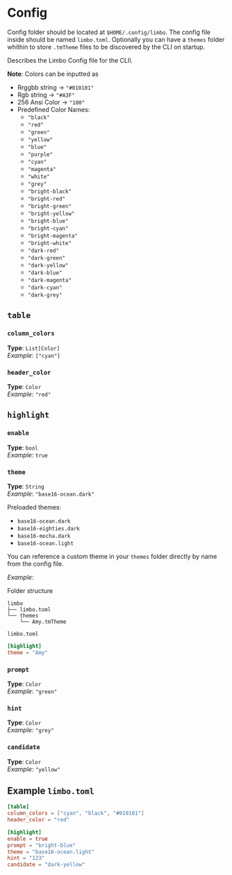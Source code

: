 # Config

Config folder should be located at `$HOME/.config/limbo`. The config file inside should be named `limbo.toml`. Optionally you can have a `themes` folder whithin to store `.tmTheme` files to be discovered by the CLI on startup. 

Describes the Limbo Config file for the CLI\

**Note**: Colors can be inputted as
- Rrggbb string -> `"#010101"`
- Rgb string -> `"#A3F"`
- 256 Ansi Color -> `"100"`
- Predefined Color Names:
  - `"black"`
  - `"red"`
  - `"green"`
  - `"yellow"`
  - `"blue"`
  - `"purple"`
  - `"cyan"`
  - `"magenta"`
  - `"white"`
  - `"grey"`
  - `"bright-black"`
  - `"bright-red"`
  - `"bright-green"`
  - `"bright-yellow"`
  - `"bright-blue"`
  - `"bright-cyan"`
  - `"bright-magenta"`
  - `"bright-white"`
  - `"dark-red"`
  - `"dark-green"`
  - `"dark-yellow"`
  - `"dark-blue"`
  - `"dark-magenta"`
  - `"dark-cyan"`
  - `"dark-grey"`

## `table`

### `column_colors`
**Type**: `List[Color]`\
*Example*: `["cyan"]`

### `header_color`
**Type**: `Color`\
*Example*: `"red"`

## `highlight`

### `enable`
**Type**: `bool`\
*Example*: `true`

### `theme`
**Type**: `String`\
*Example*: `"base16-ocean.dark"`

Preloaded themes:
- `base16-ocean.dark`
- `base16-eighties.dark`
- `base16-mocha.dark`
- `base16-ocean.light`

You can reference a custom theme in your `themes` folder directly by name from the config file.

*Example*: 

Folder structure

```
limbo
├── limbo.toml
└── themes
    └── Amy.tmTheme
```

`limbo.toml`

```toml
[highlight]
theme = "Amy"
```

### `prompt`
**Type**: `Color`\
*Example*: `"green"`

### `hint`
**Type**: `Color`\
*Example*: `"grey"`

### `candidate`
**Type**: `Color`\
*Example*: `"yellow"`

## Example `limbo.toml`

```toml
[table]
column_colors = ["cyan", "black", "#010101"]
header_color = "red"

[highlight]
enable = true
prompt = "bright-blue"
theme = "base16-ocean.light"
hint = "123"
candidate = "dark-yellow"
```


